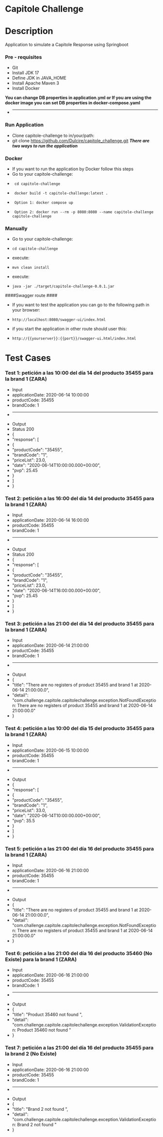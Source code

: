 # Capitole Challenge

# Description
Application to simulate a Capitole Response using Springboot

### Pre - requisites ###

* Git
* Install JDK 17
* Define JDK in JAVA_HOME
* Install Apache Maven 3
* Install Docker
    

**You can change DB properties in application.yml**
**or If you are using the docker image you can set DB properties in docker-compose.yaml**

* ---------------------------------------------------------------------------------------------------------------
### Run Application ###
* Clone capitole-challenge to in/your/path:
*    git clone https://github.com/Dulcire/capitole_challenge.git
***There are two ways to run the application***
### Docker ### 
* If you want to run the application by Docker follow this steps
* Go to your capitole-challenge:
*      cd capitole-challenge
*      docker build -t capitole-challenge:latest .
*      Option 1: docker compose up
*      Option 2: docker run --rm -p 8080:8080 --name capitole-challenge capitole-challenge

### Manually ###

* Go to your capitole-challenge: 
*     cd capitole-challenge
* execute:
*     mvn clean install  
* execute:
*     java -jar ./target/capitole-challenge-0.0.1.jar

####Swagger route ####
* If you want to test the application you can go to the following path in your browser: 
*     http://localhost:8080/swagger-ui/index.html
* if you start the application in other route should user this: 
*     http://{{yourserver}}:{{port}}/swagger-ui.html/index.html

# Test Cases #
### Test 1: petición a las 10:00 del día 14 del producto 35455   para la brand 1 (ZARA) ###
* Input 
* applicationDate: 2020-06-14 10:00:00
* productCode: 35455
* brandCode: 1
* ------------------------------------
* Output
* Status 200
* {
*  "response": [
* {
* "productCode": "35455",
* "brandCode": "1",
* "priceList": 23.0,
* "date": "2020-06-14T10:00:00.000+00:00",
* "pvp": 25.45
* }
* ]
* }

### Test 2: petición a las 16:00 del día 14 del producto 35455   para la brand 1 (ZARA) ###
* Input
* applicationDate: 2020-06-14 16:00:00
* productCode: 35455
* brandCode: 1
* ------------------------------------
* Output
* Status 200
* {
*  "response": [
* {
* "productCode": "35455",
* "brandCode": "1",
* "priceList": 23.0,
* "date": "2020-06-14T16:00:00.000+00:00",
* "pvp": 25.45
* }
* ]
* }

### Test 3: petición a las 21:00 del día 14 del producto 35455   para la brand 1 (ZARA) ###
* Input
* applicationDate: 2020-06-14 21:00:00
* productCode: 35455
* brandCode: 1
* ------------------------------------
* Output
* {
* "title": "There are no registers of product 35455 and brand 1 at 2020-06-14 21:00:00.0",
* "detail": "com.challenge.capitole.capitolechallenge.exception.NotFoundException: There are no registers of product 35455 and brand 1 at 2020-06-14 21:00:00.0"
* }

### Test 4: petición a las 10:00 del día 15 del producto 35455   para la brand 1 (ZARA) ###
* Input
* applicationDate: 2020-06-15 10:00:00
* productCode: 35455
* brandCode: 1
* ------------------------------------
* Output
* {
* "response": [
* {
* "productCode": "35455",
* "brandCode": "1",
* "priceList": 33.0,
* "date": "2020-06-14T10:00:00.000+00:00",
* "pvp": 35.5
* }
* ]
* }

### Test 5: petición a las 21:00 del día 16 del producto 35455   para la brand 1 (ZARA) ##
* Input
* applicationDate: 2020-06-16 21:00:00
* productCode: 35455
* brandCode: 1
* ------------------------------------
* Output
* {
* "title": "There are no registers of product 35455 and brand 1 at 2020-06-14 21:00:00.0",
* "detail": "com.challenge.capitole.capitolechallenge.exception.NotFoundException: There are no registers of product 35455 and brand 1 at 2020-06-14 21:00:00.0"
* }

### Test 6: petición a las 21:00 del día 16 del producto 35460 (No Existe)  para la brand 1 (ZARA) ##
* Input
* applicationDate: 2020-06-16 21:00:00
* productCode: 35455
* brandCode: 1
* ------------------------------------
* Output
* {
* "title": "Product 35460 not found ",
* "detail": "com.challenge.capitole.capitolechallenge.exception.ValidationException: Product 35460 not found "
* }

### Test 7: petición a las 21:00 del día 16 del producto 35455   para la brand 2 (No Existe) ##
* Input
* applicationDate: 2020-06-16 21:00:00
* productCode: 35455
* brandCode: 1
* ------------------------------------
* Output
* {
* "title": "Brand 2 not found ",
* "detail": "com.challenge.capitole.capitolechallenge.exception.ValidationException: Brand 2 not found "
* }
